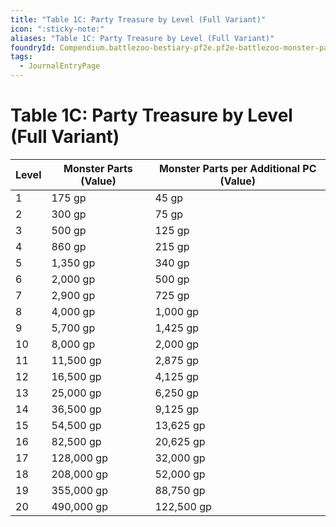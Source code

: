 ```yaml
---
title: "Table 1C: Party Treasure by Level (Full Variant)"
icon: ":sticky-note:"
aliases: "Table 1C: Party Treasure by Level (Full Variant)"
foundryId: Compendium.battlezoo-bestiary-pf2e.pf2e-battlezoo-monster-parts.JournalEntry.t4kAG04buZGbp5XA.JournalEntryPage.cd1zRDDvOhb9m33Y
tags:
  - JournalEntryPage
---
```


# Table 1C: Party Treasure by Level (Full Variant)
| Level | Monster Parts (Value) | Monster Parts per Additional PC (Value) |
| --- | --- | --- |
| 1 | 175 gp | 45 gp |
| 2 | 300 gp | 75 gp |
| 3 | 500 gp | 125 gp |
| 4 | 860 gp | 215 gp |
| 5 | 1,350 gp | 340 gp |
| 6 | 2,000 gp | 500 gp |
| 7 | 2,900 gp | 725 gp |
| 8 | 4,000 gp | 1,000 gp |
| 9 | 5,700 gp | 1,425 gp |
| 10 | 8,000 gp | 2,000 gp |
| 11 | 11,500 gp | 2,875 gp |
| 12 | 16,500 gp | 4,125 gp |
| 13 | 25,000 gp | 6,250 gp |
| 14 | 36,500 gp | 9,125 gp |
| 15 | 54,500 gp | 13,625 gp |
| 16 | 82,500 gp | 20,625 gp |
| 17 | 128,000 gp | 32,000 gp |
| 18 | 208,000 gp | 52,000 gp |
| 19 | 355,000 gp | 88,750 gp |
| 20 | 490,000 gp | 122,500 gp |